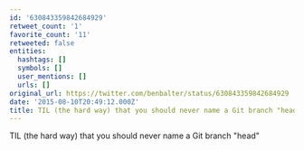```yaml
---
id: '630843359842684929'
retweet_count: '1'
favorite_count: '11'
retweeted: false
entities:
  hashtags: []
  symbols: []
  user_mentions: []
  urls: []
original_url: https://twitter.com/benbalter/status/630843359842684929
date: '2015-08-10T20:49:12.000Z'
title: TIL (the hard way) that you should never name a Git branch "head"
---
```


TIL (the hard way) that you should never name a Git branch "head"